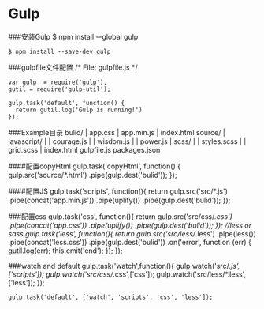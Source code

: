 # Gulp

###安装Gulp
	$ npm install --global gulp
	
	$ npm install --save-dev gulp

###gulpfile文件配置
    /* File: gulpfile.js */

	var gulp  = require('gulp'),
    gutil = require('gulp-util');

	gulp.task('default', function() {
	  return gutil.log('Gulp is running!')
	});

###Example目录
    bulid/
	  |  app.css
	  |  app.min.js
	  |  index.html
	source/
	  |  javascript/
	  |  |  courage.js
	  |  |  wisdom.js
	  |  |  power.js
	  |  scss/
	  |  |  styles.scss
	  |  |  grid.scss
	  |  index.html
	gulpfile.js
	packages.json

####配置copyHtml
    gulp.task('copyHtml', function() {
	  gulp.src('source/*.html')
		  .pipe(gulp.dest('bulid'));
	});

####配置JS
    gulp.task('scripts', function(){
		return gulp.src('src/*.js')
			  	   .pipe(concat('app.min.js'))
			  	   .pipe(uplify())
			   	   .pipe(gulp.dest('bulid'));
	});

###配置css
    gulp.task('css', function(){
		return gulp.src('src/css/*.css')
		.pipe(concat('app.css'))
		.pipe(uplify())
		.pipe(gulp.dest('bulid'));
	});
	//less or sass
	gulp.task('less', function(){
		return gulp.src('src/less/*.less')
		.pipe(less())
		.pipe(concat('less.css'))
		.pipe(gulp.dest('bulid'))
		.on('error', function (err) {
	            gutil.log(err);
	            this.emit('end');
	        });
	});

###watch and default
    gulp.task('watch',function(){
		gulp.watch('src/*.js',['scripts']);
		gulp.watch('src/css/*.css',['css']);
		gulp.watch('src/less/*.less',['less']);
	});
	
	gulp.task('default', ['watch', 'scripts', 'css', 'less']);